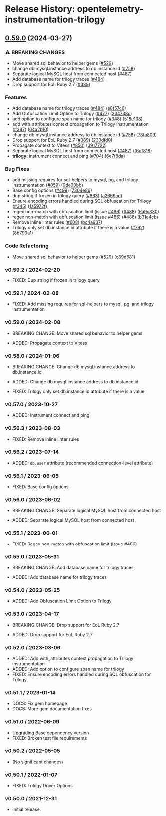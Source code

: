 # Release History: opentelemetry-instrumentation-trilogy

## [0.59.0](https://github.com/solarwinds/opentelemetry-ruby-contrib/compare/opentelemetry-instrumentation-trilogy-v0.58.0...opentelemetry-instrumentation-trilogy/v0.59.0) (2024-03-27)


### ⚠ BREAKING CHANGES

* Move shared sql behavior to helper gems ([#529](https://github.com/solarwinds/opentelemetry-ruby-contrib/issues/529))
* change db.mysql.instance.address to db.instance.id ([#758](https://github.com/solarwinds/opentelemetry-ruby-contrib/issues/758))
* Separate logical MySQL host from connected host ([#487](https://github.com/solarwinds/opentelemetry-ruby-contrib/issues/487))
* Add database name for trilogy traces ([#484](https://github.com/solarwinds/opentelemetry-ruby-contrib/issues/484))
* Drop support for EoL Ruby 2.7 ([#389](https://github.com/solarwinds/opentelemetry-ruby-contrib/issues/389))

### Features

* Add database name for trilogy traces ([#484](https://github.com/solarwinds/opentelemetry-ruby-contrib/issues/484)) ([e8f57c6](https://github.com/solarwinds/opentelemetry-ruby-contrib/commit/e8f57c6ea4d29a0ea9a61ad9352970c29a1d8516))
* Add Obfuscation Limit Option to Trilogy ([#477](https://github.com/solarwinds/opentelemetry-ruby-contrib/issues/477)) ([234738c](https://github.com/solarwinds/opentelemetry-ruby-contrib/commit/234738c5fbd8d630d543f61d84fcefcf948756f1))
* add option to configure span name for trilogy ([#348](https://github.com/solarwinds/opentelemetry-ruby-contrib/issues/348)) ([518e108](https://github.com/solarwinds/opentelemetry-ruby-contrib/commit/518e108c08486f5755d637d63bc0f7771889f271))
* add with_attributes context propagation to Trilogy instrumentation ([#347](https://github.com/solarwinds/opentelemetry-ruby-contrib/issues/347)) ([64a2b10](https://github.com/solarwinds/opentelemetry-ruby-contrib/commit/64a2b101c901117d8555708a1ffbbb6bab0376b3))
* change db.mysql.instance.address to db.instance.id ([#758](https://github.com/solarwinds/opentelemetry-ruby-contrib/issues/758)) ([73fa809](https://github.com/solarwinds/opentelemetry-ruby-contrib/commit/73fa809867dd08c1e3fde7413d88538e0df748bf))
* Drop support for EoL Ruby 2.7 ([#389](https://github.com/solarwinds/opentelemetry-ruby-contrib/issues/389)) ([233dfd0](https://github.com/solarwinds/opentelemetry-ruby-contrib/commit/233dfd0dae81346e9687090f9d8dfb85215e0ba7))
* Propagate context to Vitess ([#850](https://github.com/solarwinds/opentelemetry-ruby-contrib/issues/850)) ([3917722](https://github.com/solarwinds/opentelemetry-ruby-contrib/commit/39177225f74a6b591e7027745ce099393dc1909e))
* Separate logical MySQL host from connected host ([#487](https://github.com/solarwinds/opentelemetry-ruby-contrib/issues/487)) ([f6df818](https://github.com/solarwinds/opentelemetry-ruby-contrib/commit/f6df818e7e92b1357314dae0f9c1b0877d04878e))
* **trilogy:** instrument connect and ping ([#704](https://github.com/solarwinds/opentelemetry-ruby-contrib/issues/704)) ([6e7f8da](https://github.com/solarwinds/opentelemetry-ruby-contrib/commit/6e7f8daf0342204e7cf946771980064efdfb1c35))


### Bug Fixes

* add missing requires for sql-helpers to mysql, pg, and trilogy instrumentation ([#859](https://github.com/solarwinds/opentelemetry-ruby-contrib/issues/859)) ([0de90bb](https://github.com/solarwinds/opentelemetry-ruby-contrib/commit/0de90bb14165356f94a0243c6dd803ecd2b630e2))
* Base config options ([#499](https://github.com/solarwinds/opentelemetry-ruby-contrib/issues/499)) ([7304e86](https://github.com/solarwinds/opentelemetry-ruby-contrib/commit/7304e86e9a3beba5c20f790b256bbb54469411ca))
* dup string if frozen in trilogy query ([#863](https://github.com/solarwinds/opentelemetry-ruby-contrib/issues/863)) ([a2669ad](https://github.com/solarwinds/opentelemetry-ruby-contrib/commit/a2669ad5d86854052d3c9a884fdcc37ab0fbc50c))
* Ensure encoding errors handled during SQL obfuscation for Trilogy ([#345](https://github.com/solarwinds/opentelemetry-ruby-contrib/issues/345)) ([1a5972f](https://github.com/solarwinds/opentelemetry-ruby-contrib/commit/1a5972f449e920bd3b54fc1033121d72f906c771))
* regex non-match with obfuscation limit (issue [#486](https://github.com/solarwinds/opentelemetry-ruby-contrib/issues/486)) ([#488](https://github.com/solarwinds/opentelemetry-ruby-contrib/issues/488)) ([6a9c330](https://github.com/solarwinds/opentelemetry-ruby-contrib/commit/6a9c33088c6c9f39b2bc30247a3ed825553c07d4))
* regex non-match with obfuscation limit (issue [#486](https://github.com/solarwinds/opentelemetry-ruby-contrib/issues/486)) ([#488](https://github.com/solarwinds/opentelemetry-ruby-contrib/issues/488)) ([b31a4cb](https://github.com/solarwinds/opentelemetry-ruby-contrib/commit/b31a4cbb20ba7ee4a3422ce65f948a7fa3f43f85))
* Remove inline linter rules ([#608](https://github.com/solarwinds/opentelemetry-ruby-contrib/issues/608)) ([bc4a937](https://github.com/solarwinds/opentelemetry-ruby-contrib/commit/bc4a937ed2a0d1898f0f19ae45a2b3a0ef9a067c))
* Trilogy only set db.instance.id attribute if there is a value ([#792](https://github.com/solarwinds/opentelemetry-ruby-contrib/issues/792)) ([8b790a1](https://github.com/solarwinds/opentelemetry-ruby-contrib/commit/8b790a1d4b5801bafe71b654bc8a933af21f76c7))


### Code Refactoring

* Move shared sql behavior to helper gems ([#529](https://github.com/solarwinds/opentelemetry-ruby-contrib/issues/529)) ([c89d681](https://github.com/solarwinds/opentelemetry-ruby-contrib/commit/c89d6814f167f6adf3d2f1105e62e5987c8f5f49))

### v0.59.2 / 2024-02-20

* FIXED: Dup string if frozen in trilogy query

### v0.59.1 / 2024-02-08

* FIXED: Add missing requires for sql-helpers to mysql, pg, and trilogy instrumentation

### v0.59.0 / 2024-02-08

* BREAKING CHANGE: Move shared sql behavior to helper gems

* ADDED: Propagate context to Vitess

### v0.58.0 / 2024-01-06

* BREAKING CHANGE: Change db.mysql.instance.address to db.instance.id

* ADDED: Change db.mysql.instance.address to db.instance.id
* FIXED: Trilogy only set db.instance.id attribute if there is a value

### v0.57.0 / 2023-10-27

* ADDED: Instrument connect and ping

### v0.56.3 / 2023-08-03

* FIXED: Remove inline linter rules

### v0.56.2 / 2023-07-14

* ADDED: `db.user` attribute (recommended connection-level attribute)

### v0.56.1 / 2023-06-05

* FIXED: Base config options 

### v0.56.0 / 2023-06-02

* BREAKING CHANGE: Separate logical MySQL host from connected host 

* ADDED: Separate logical MySQL host from connected host 

### v0.55.1 / 2023-06-01

* FIXED: Regex non-match with obfuscation limit (issue #486) 

### v0.55.0 / 2023-05-31

* BREAKING CHANGE: Add database name for trilogy traces 

* ADDED: Add database name for trilogy traces 

### v0.54.0 / 2023-05-25

* ADDED: Add Obfuscation Limit Option to Trilogy 

### v0.53.0 / 2023-04-17

* BREAKING CHANGE: Drop support for EoL Ruby 2.7 

* ADDED: Drop support for EoL Ruby 2.7 

### v0.52.0 / 2023-03-06

* ADDED: Add with_attributes context propagation to Trilogy instrumentation 
* ADDED: Add option to configure span name for trilogy 
* FIXED: Ensure encoding errors handled during SQL obfuscation for Trilogy 

### v0.51.1 / 2023-01-14

* DOCS: Fix gem homepage 
* DOCS: More gem documentation fixes 

### v0.51.0 / 2022-06-09

* Upgrading Base dependency version
* FIXED: Broken test file requirements 

### v0.50.2 / 2022-05-05

* (No significant changes)

### v0.50.1 / 2022-01-07

* FIXED: Trilogy Driver Options 

### v0.50.0 / 2021-12-31

* Initial release.
